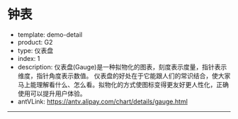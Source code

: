 # 钟表

- template: demo-detail
- product: G2
- type: 仪表盘
- index: 1
- description: 仪表盘(Gauge)是一种拟物化的图表，刻度表示度量，指针表示维度，指针角度表示数值。
仪表盘的好处在于它能跟人们的常识结合，使大家马上能理解看什么、怎么看。拟物化的方式使图标变得更友好更人性化，正确使用可以提升用户体验。
- antVLink: https://antv.alipay.com/chart/details/gauge.html

----

<script>
var Shape = G2.Shape;
var Vector = G2.Canvas.Matrix.Vector2;

// 自定义Shape 部分
Shape.registShape('point', 'clock', {
  drawShape: function(cfg, group){
    var point; // 针尖点
    var point1; // 针尾点1
    var point2; // 针尾点2
    var center;
    var shape;
    var r; // 中心点半径
    var v1; // 指针向量
    var v2; // 与指针垂直向量
    var vstash;
    point = cfg.points[0];
    point.y = cfg.size;
    point = this.parsePoint(point);
    center = this.parsePoint({
      x: 0,
      y: 0
    });
    r = 20 * (1-cfg.size);
    v1 = Vector.sub(point, center);
    v2 = v1.vertical();
    shape = group.addShape('circle', {
      attrs: {
        x: center.x,
        y: center.y,
        r: r/1.3,
        fill: cfg.color
      }
    });
    // v2.negate();
    v2.setLength(r/2);
    point1 = Vector.add(v2, center);
    point2 = Vector.add({
      x: -v2.x,
      y: -v2.y
    }, center);
    shape = group.addShape('polygon', {
      attrs: {
        points: [
          [point1.x, point1.y],
          [point2.x, point2.y],
          [point.x, point.y]
        ],
        lineWidth: 2,
        arrow: true,
        fill: cfg.color
      }
    });
    return shape;
  }
});



// G2 语法部分
var color = ['#18B7D6', '#EFCF6E', '#E47668'];
var chart = new G2.Chart({
  id : 'c1',
  width: 1000,
  height: 500,
  plotCfg: {
    margin: 50
  }
});
chart.legend(false);
chart.tooltip(false);
chart.source(getData(),{
  'value': {type: 'linear',min: 0,max: 12, tickCount:12}
});
chart.coord('clock');

chart.axis('value', {
  labels: {
    label: {
      fontSize: 14
    },
    autoRotate: false
  },
  line: {
    stroke: "#ccc"
  },
  tickLine: {
    stroke: "#333",
    value: -10
  },
  labelOffset: -12
});
chart.point()
     .position('value')
     .size('length',0.8, 0.4)
     .color('name', ['#333333', '#333333', '#CC0000'])
     .shape('clock');
chart.render();
function getData(){
  var date = new Date();
  var data = [
    {name: 'hour', value: date.getHours(), length: 5},
    {name: 'minute', value: date.getMinutes()*12/60, length: 9},
    {name: 'second', value: date.getSeconds()*12/60, length: 10}
  ];
  return data;
}

setInterval(function(){
  chart.changeData(getData());
}, 1000);


</script>
